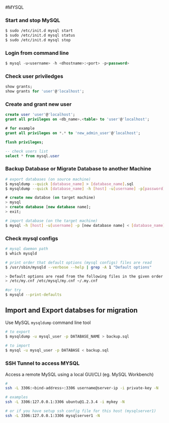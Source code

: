 #MYSQL

### Start and stop MySQL
```sh
$ sudo /etc/init.d mysql start
$ sudo /etc/init.d mysql status
$ sudo /etc/init.d mysql stop
```

### Login from command line
```sql
$ mysql -u<username> -h <dhostname>:<port> -p<password> 
```

### Check user priviledges
```sql
show grants;
show grants for 'user'@'localhost';
```

### Create and grant new user
```sql
create user 'user'@'localhost';
grant all privileges on <db_name>.<table> to 'user'@'localhost';

# for example
grant all privileges on *.* to 'new_admin_user'@'localhost';

flush privileges;

-- check users list
select * from mysql.user
```

### Backup Database or Migrate Database to another Machine
```sh
# export databases (on source machine)
$ mysqldump --quick [database_name] > [database_name].sql
$ mysqldump --quick [database_name] -h [host] -u[username] -p[password] > [database_name].sql
```

```sql
# create new databse (on target machine)
> mysql
> create database [new database name];
> exit;
```

```sh
# import database (on the target machine)
$ mysql -h [host] -u[username] -p [new database name] < [database_name].sql

```


### Check mysql configs
```sh
# mysql daemon path
$ which mysqld

# print order that default options (mysql configs) files are read
$ /usr/sbin/mysqld --verbose --help | grep -A 1 "Default options"

> Default options are read from the following files in the given order:
> /etc/my.cnf /etc/mysql/my.cnf ~/.my.cnf

#or try
$ mysqld --print-defaults

````


## Import and Export databses for migration
Use MySQL `mysqldump` command line tool
```sh
# to export
$ mysqldump -u mysql_user -p DATABASE_NAME > backup.sql
 
# to import 
$ mysql -u mysql_user -p DATABASE < backup.sql
```


### SSH Tunnel to access MYSQL 
Access a remote MySQL using a local GUI/CLI (eg. MySQL Workbench)
```sh
# 
ssh -L 3306:<bind-address>:3306 username@server-ip -i private-key -N

# examples
ssh -L 3306:127.0.0.1:3306 ubuntu@1.2.3.4 -i mykey -N

# or if you have setup ssh config file for this host (mysqlserver1)
ssh -L 3306:127.0.0.1:3306 mysqlserver1 -N
```
